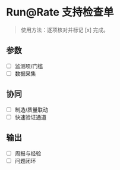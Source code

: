 # Run@Rate 支持检查单

> 使用方法：逐项核对并标记 [x] 完成。

## 参数

- [ ] 监测项/门槛
- [ ] 数据采集

## 协同

- [ ] 制造/质量联动
- [ ] 快速验证通道

## 输出

- [ ] 周报与经验
- [ ] 问题闭环
